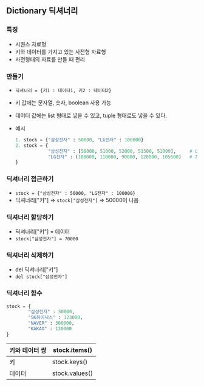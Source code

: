 ## Dictionary 딕셔너리

### 특징

- 시퀀스 자료형
- 키와 데이터를 가지고 있는 사전형 자료형
- 사전형태의 자료를 만들 때 편리

### 만들기

- `딕셔너리 = {키1 : 데이터1, 키2 : 데이터2}`
- 키 값에는 문자열, 숫자, boolean 사용 가능
- 데이터 값에는 list 형태로 넣을 수 있고, tuple 형태로도 넣을 수 있다.
- 예시
    
    ```python
    1. stock = {"삼성전자" : 50000, "LG전자" : 100000}
    2. stock = {
    			"삼성전자" : [50000, 51000, 52000, 51500, 51000],     # List
    			"LG전자" : (100000, 110000, 90000, 120000, 105600)   # Tuple
    }
    ```
    
### 딕셔너리 접근하기

- `stock = {"삼성전자" : 50000, "LG전자" : 100000}`
- 딕셔너리["키"] ⇒ `stock["삼성전자"]` ⇒ 50000이 나옴

### 딕셔너리 할당하기

- 딕셔너리["키"] = 데이터
- `stock["삼성전자"] = 70000`

### 딕셔너리 삭제하기

- del 딕셔너리["키"]
- `del stock["삼성전자"]`

### 딕셔너리 함수

```python
stock = {
		"삼성전자" : 50000,
		"SK하이닉스" : 123000,
		"NAVER" : 300000,
		"KAKAO" : 130000
}
```

| 키와 데이터 쌍 | stock.items() |
| --- | --- |
| 키 | stock.keys() |
| 데이터 | stock.values() |